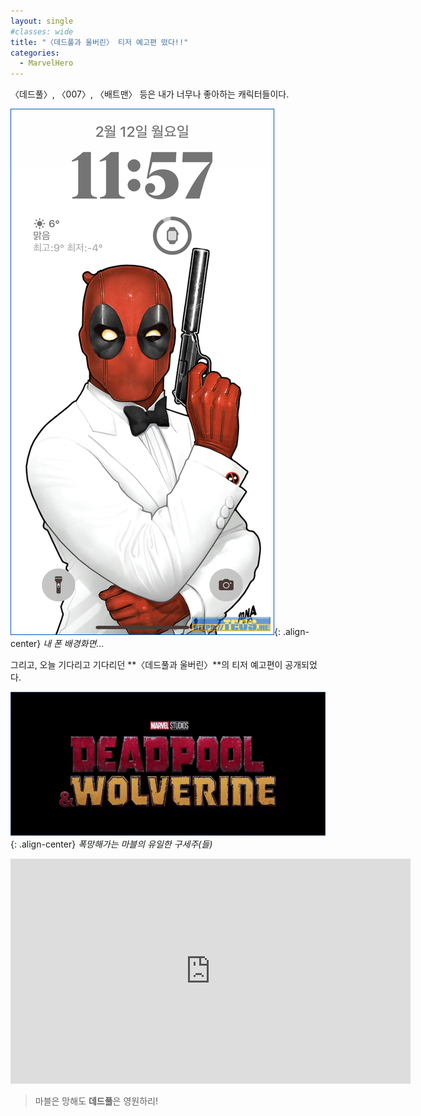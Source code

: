 ```yaml
---
layout: single
#classes: wide
title: "〈데드풀과 울버린〉 티저 예고편 떴다!!"
categories:
  - MarvelHero
---
```


〈데드풀〉, 〈007〉, 〈배트맨〉 등은 내가 너무나 좋아하는 캐릭터들이다.

![image](</images/2024-02-12b/20240212_025703000_iOS.png>){: .align-center}
*내 폰 배경화면...*

그리고, 오늘 기다리고 기다리던 **〈데드풀과 울버린〉**의 티저 예고편이 공개되었다.

![image](</images/2024-02-12b/deadpool_Bs64.jpg>){: .align-center}
*폭망해가는 마블의 유일한 구세주(들)*

<iframe width="640" height="360" src="https://www.youtube-nocookie.com/embed/hU05_Rkm8qE?controls=0" frameborder="0" allowfullscreen></iframe>

<div class="quoteMachine">
  <div class="theQuote">
    <blockquote><span class="quotationMark quotationMark--left"></span >
마블은 망해도 <b>데드풀</b>은 영원하리!
    <span class="quotationMark quotationMark--right"></span ></blockquote>
  </div>
</div>
